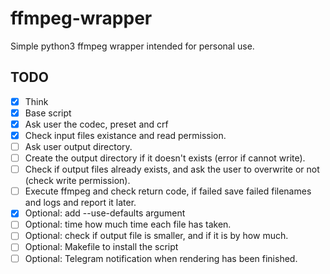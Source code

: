 # ffmpeg-wrapper

Simple python3 ffmpeg wrapper intended for personal use.


## TODO
- [x] Think
- [x] Base script
- [x] Ask user the codec, preset and crf
- [x] Check input files existance and read permission.
- [ ] Ask user output directory.
- [ ] Create the output directory if it doesn't exists (error if cannot write).
- [ ] Check if output files already exists, and ask the user to overwrite or not (check write permission).
- [ ] Execute ffmpeg and check return code, if failed save failed filenames and logs and report it later.
- [x] Optional: add --use-defaults argument
- [ ] Optional: time how much time each file has taken.
- [ ] Optional: check if output file is smaller, and if it is by how much.
- [ ] Optional: Makefile to install the script
- [ ] Optional: Telegram notification when rendering has been finished.
